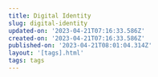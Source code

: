 ```yaml
---
title: Digital Identity
slug: digital-identity
updated-on: '2023-04-21T07:16:33.586Z'
created-on: '2023-04-21T07:16:33.586Z'
published-on: '2023-04-21T08:01:04.314Z'
layout: '[tags].html'
tags: tags
---
```



